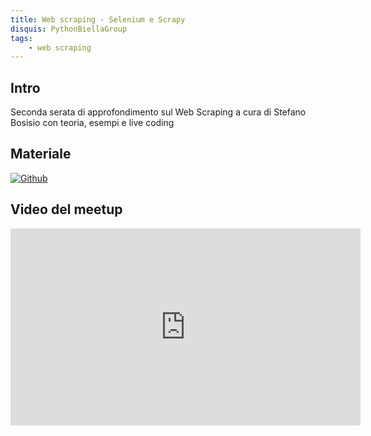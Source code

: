 ```yaml
---
title: Web scraping - Selenium e Scrapy
disquis: PythonBiellaGroup
tags:
    - web scraping
---
```


## Intro

Seconda serata di approfondimento sul Web Scraping a cura di Stefano Bosisio con teoria, esempi e live coding

## Materiale

[![Github](https://img.shields.io/badge/GitHub-181717.svg?style=for-the-badge&logo=GitHub&logoColor=white)](https://github.com/PythonBiellaGroup/MaterialeSerate/tree/master/webScraping)

## Video del meetup
<iframe width="560" height="315" src="https://www.youtube.com/embed/sANXPEr5DZQ" title="YouTube video player" frameborder="0" allow="accelerometer; autoplay; clipboard-write; encrypted-media; gyroscope; picture-in-picture; web-share" allowfullscreen></iframe>